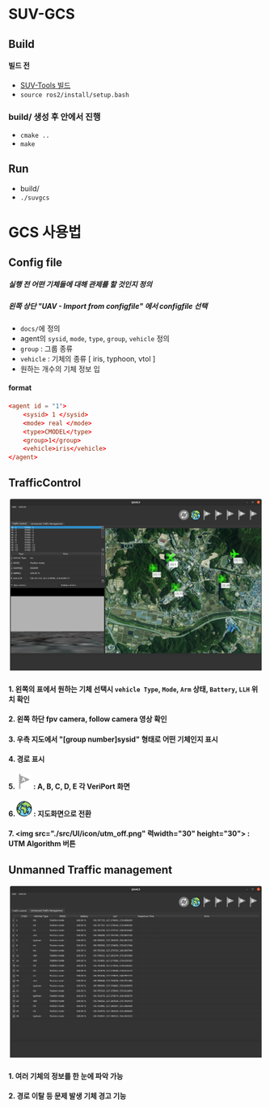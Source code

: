 # SUV-GCS

## Build
#### 빌드 전
- [SUV-Tools 빌드](https://github.com/SUV-Olympiad/SUV-Tools/blob/main/ros2/README.md)  
- `source ros2/install/setup.bash` 

### build/ 생성 후 안에서 진행

- `cmake ..`
- `make`

## Run

- build/ 
- `./suvgcs`


# GCS 사용법

## Config file

##### 실행 전 어떤 기체들에 대해 관제를 할 것인지 정의
##### 왼쪽 상단 "UAV - Import from configfile" 에서 configfile 선택
- `docs/`에 정의
- agent의 `sysid`, `mode`, `type`, `group`, `vehicle` 정의
- `group` : 그룹 종류
- `vehicle` : 기체의 종류 [ iris, typhoon, vtol ]
- 원하는 개수의 기체 정보 입 
#### format
```conf
<agent id = "1">
    <sysid> 1 </sysid>
    <mode> real </mode>
    <type>CMODEL</type>   
    <group>1</group>
    <vehicle>iris</vehicle>
</agent>
```

## TrafficControl

![TrafficControl](./images/TrafficControl.png)

#### 1. 왼쪽의 표에서 원하는 기체 선택시 `vehicle Type`, `Mode`, `Arm` 상태, `Battery`, `LLH` 위치 확인
#### 2. 왼쪽 하단 fpv camera, follow camera 영상 확인
#### 3. 우측 지도에서 "[group number]sysid" 형태로 어떤 기체인지 표시
#### 4. 경로 표시
#### 5. <img src="./src/UI/icon/pointa_off.png" width="30" height="30"> : A, B, C, D, E 각 VeriPort 화면
#### 6. <img src="./src/UI/icon/earth.png" width="30" height="30"> : 지도화면으로 전환
#### 7. <img src="./src/UI/icon/utm_off.png" 력width="30" height="30"> : UTM Algorithm 버튼


## Unmanned Traffic management

![TrafficControl](./images/UnmannedTrafficControl.png)

#### 1. 여러 기체의 정보를 한 눈에 파악 가능
#### 2. 경로 이탈 등 문제 발생 기체 경고 기능
